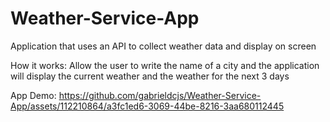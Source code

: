 # Weather-Service-App
Application that uses an API to collect weather data and display on screen

How it works: Allow the user to write the name of a city and the application will display the current weather and the weather for the next 3 days

App Demo: 
https://github.com/gabrieldcjs/Weather-Service-App/assets/112210864/a3fc1ed6-3069-44be-8216-3aa680112445

